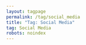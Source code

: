 ```yaml
---
layout: tagpage
permalink: /tag/social_media
title: "Tag: Social Media"
tag: Social Media
robots: noindex
---
```

